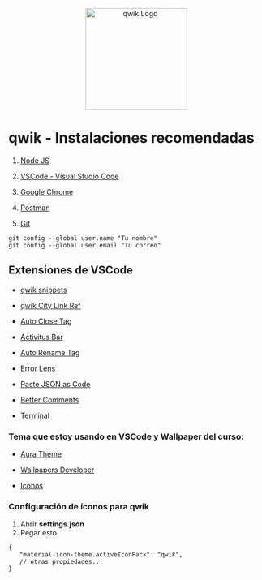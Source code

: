 <p align="center">
  <a href="https://docs.docker.com/" target="blank"><img src="https://devtalles.com/images/qwik.png" width="200" alt="qwik Logo" /></a>
</p>

# qwik - Instalaciones recomendadas

1. [Node JS](https://nodejs.org/es/)

2. [VSCode - Visual Studio Code](https://code.visualstudio.com/)

3. [Google Chrome](https://www.google.com.mx/intl/es-419/chrome/?brand=CHBD&gclid=Cj0KCQiAtrnuBRDXARIsABiN-7AAMm13Ae3KDIib46Laxfe6tzD_w4yvDdpq5XsPw1eNlOkZ_0-3x3IaAvLEEALw_wcB&gclsrc=aw.ds)

4. [Postman](https://www.postman.com/downloads/)

5. [Git](https://git-scm.com/)

```
git config --global user.name "Tu nombre"
git config --global user.email "Tu correo"
```

## Extensiones de VSCode

- [qwik snippets](https://marketplace.visualstudio.com/items?itemName=johnreemar.vscode-qwik-snippets)

- [qwik City Link Ref](https://marketplace.visualstudio.com/items?itemName=Raiondesu.qwik-city-link-autocomplete)

- [Auto Close Tag](https://marketplace.visualstudio.com/items?itemName=formulahendry.auto-close-tag)

- [Activitus Bar](https://marketplace.visualstudio.com/items?itemName=Gruntfuggly.activitusbar)

- [Auto Rename Tag](https://marketplace.visualstudio.com/items?itemName=formulahendry.auto-rename-tag)

- [Error Lens](https://marketplace.visualstudio.com/items?itemName=usernamehw.errorlens)

- [Paste JSON as Code](https://marketplace.visualstudio.com/items?itemName=quicktype.quicktype)

- [Better Comments](https://marketplace.visualstudio.com/items?itemName=aaron-bond.better-comments)

- [Terminal](https://marketplace.visualstudio.com/items?itemName=formulahendry.terminal)

### Tema que estoy usando en VSCode y Wallpaper del curso:

- [Aura Theme](https://marketplace.visualstudio.com/items?itemName=DaltonMenezes.aura-theme)

- [Wallpapers Developer](https://drive.google.com/drive/folders/1ItU8rbSGJjnh2USOBGwaCo9nYKifPJ6m?usp=sharing)

- [Iconos](https://marketplace.visualstudio.com/items?itemName=PKief.material-icon-theme)

### Configuración de íconos para qwik

1. Abrir **settings.json**
2. Pegar esto

```
{
   "material-icon-theme.activeIconPack": "qwik",
   // otras propiedades...
}
```
